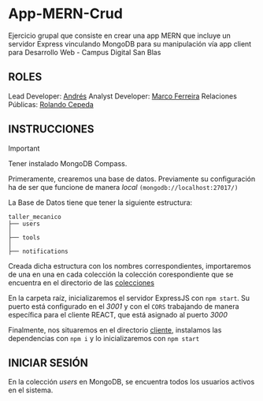 # App-MERN-Crud

Ejercicio grupal que consiste en crear una app MERN que incluye un servidor Express vinculando MongoDB para su manipulación vía app client para Desarrollo Web - Campus Digital San Blas

## ROLES

Lead Developer: [Andrés](https://github.com/andresr0826)
Analyst Developer: [Marco Ferreira](https://github.com/MarcoApunto)
Relaciones Públicas: [Rolando Cepeda](https://github.com/Rolando-Cepeda)

## INSTRUCCIONES

> [!IMPORTANT]  
> Tener instalado MongoDB Compass.

Primeramente, crearemos una base de datos. Previamente su configuración ha de ser que funcione de manera _local_ `(mongodb://localhost:27017/)`

La Base de Datos tiene que tener la siguiente estructura:

```
taller_mecanico
├── users
│
├── tools
│
├── notifications
```

Creada dicha estructura con los nombres correspondientes, importaremos de una en una en cada colección la colección corespondiente que se encuentra en el directorio de las [colecciones]('./mongo-taller_mecanico-collections/')

En la carpeta raíz, inicializaremos el servidor ExpressJS con `npm start`. Su puerto está configurado en el _3001_ y con el `CORS` trabajando de manera específica para el cliente REACT, que está asignado al puerto _3000_

Finalmente, nos situaremos en el directorio [cliente]('./client'), instalamos las dependencias con `npm i` y lo inicializaremos con `npm start`

## INICIAR SESIÓN

En la colección _users_ en MongoDB, se encuentra todos los usuarios activos en el sistema.

